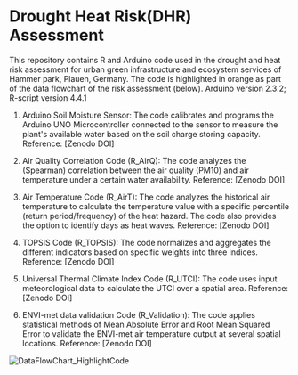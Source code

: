 # Drought Heat Risk(DHR) Assessment
This repository contains R and Arduino code used in the drought and heat risk assessment for urban green infrastructure and ecosystem services of Hammer park, Plauen, Germany. The code is highlighted in orange as part of the data flowchart of the risk assessment (below).
Arduino version 2.3.2;
R-script version 4.4.1

1. Arduino Soil Moisture Sensor:
The code calibrates and programs the Arduino UNO Microcontroller connected to the sensor to measure the plant's available water based on the soil charge storing capacity.
Reference: [Zenodo DOI]

2. Air Quality Correlation Code (R_AirQ):
The code analyzes the (Spearman) correlation between the air quality (PM10) and air temperature under a certain water availability.
Reference: [Zenodo DOI]

4. Air Temperature Code (R_AirT):
The code analyzes the historical air temperature to calculate the temperature value with a specific percentile (return period/frequency) of the heat hazard. The code also provides the option to identify days as heat waves.
Reference: [Zenodo DOI]

6. TOPSIS Code (R_TOPSIS):
The code normalizes and aggregates the different indicators based on specific weights into three indices.
Reference: [Zenodo DOI]

8. Universal Thermal Climate Index Code (R_UTCI):
The code uses input meteorological data to calculate the UTCI over a spatial area.
Reference: [Zenodo DOI]

10. ENVI-met data validation Code (R_Validation):
The code applies statistical methods of Mean Absolute Error and Root Mean Squared Error to validate the ENVI-met air temperature output at several spatial locations.
Reference: [Zenodo DOI]

![DataFlowChart_HighlightCode](https://github.com/user-attachments/assets/36225ee1-f8f8-47a7-90ae-fce5ea2448a3)


